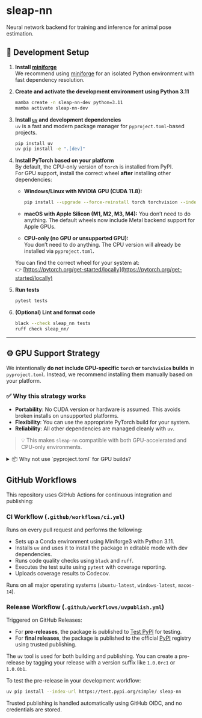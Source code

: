 # sleap-nn
Neural network backend for training and inference for animal pose estimation.

## 🚀 Development Setup

1. **Install [miniforge](https://github.com/conda-forge/miniforge?tab=readme-ov-file#requirements-and-installers)**  
   We recommend using [miniforge](https://github.com/conda-forge/miniforge) for an isolated Python environment with fast dependency resolution.

2. **Create and activate the development environment using Python 3.11**  
   ```bash
   mamba create -n sleap-nn-dev python=3.11
   mamba activate sleap-nn-dev
   ```

3. **Install [`uv`](https://github.com/astral-sh/uv) and development dependencies**  
   `uv` is a fast and modern package manager for `pyproject.toml`-based projects.
   ```bash
   pip install uv
   uv pip install -e ".[dev]"
   ```

4. **Install PyTorch based on your platform**  
   By default, the CPU-only version of `torch` is installed from PyPI.  
   For GPU support, install the correct wheel **after** installing other dependencies:

   - **Windows/Linux with NVIDIA GPU (CUDA 11.8):**
     ```bash
     pip install --upgrade --force-reinstall torch torchvision --index-url https://download.pytorch.org/whl/cu118
     ```

   - **macOS with Apple Silicon (M1, M2, M3, M4):**
     You don’t need to do anything. The default wheels now include Metal backend support for Apple GPUs.

   - **CPU-only (no GPU or unsupported GPU):**  
     You don’t need to do anything. The CPU version will already be installed via `pyproject.toml`.

   You can find the correct wheel for your system at:  
   👉 [https://pytorch.org/get-started/locally](https://pytorch.org/get-started/locally)

5. **Run tests**  
   ```bash
   pytest tests
   ```

6. **(Optional) Lint and format code**
   ```bash
   black --check sleap_nn tests
   ruff check sleap_nn/
   ```

---

## ⚙️ GPU Support Strategy

We intentionally **do not include GPU-specific `torch` or `torchvision` builds** in `pyproject.toml`. Instead, we recommend installing them manually based on your platform.

### ✅ Why this strategy works

- **Portability**: No CUDA version or hardware is assumed. This avoids broken installs on unsupported platforms.
- **Flexibility**: You can use the appropriate PyTorch build for your system.
- **Reliability**: All other dependencies are managed cleanly with `uv`.

> 💡 This makes `sleap-nn` compatible with both GPU-accelerated and CPU-only environments.

<details>
<summary>📦 Why not use `pyproject.toml` for GPU builds?</summary>

- GPU wheels are not on PyPI — they live at [https://download.pytorch.org/whl/](https://download.pytorch.org/whl/)
- These builds vary by platform, CUDA version, and GPU architecture.
- `uv` does not currently support CLI-based extra index URLs like pip’s `--index-url`.
- Hardcoding GPU wheels into `pyproject.toml` would break cross-platform support.

</details>

## GitHub Workflows

This repository uses GitHub Actions for continuous integration and publishing:

### CI Workflow (`.github/workflows/ci.yml`)
Runs on every pull request and performs the following:
- Sets up a Conda environment using Miniforge3 with Python 3.11.
- Installs `uv` and uses it to install the package in editable mode with dev dependencies.
- Runs code quality checks using `black` and `ruff`.
- Executes the test suite using `pytest` with coverage reporting.
- Uploads coverage results to Codecov.

Runs on all major operating systems (`ubuntu-latest`, `windows-latest`, `macos-14`).

### Release Workflow (`.github/workflows/uvpublish.yml`)
Triggered on GitHub Releases:

- For **pre-releases**, the package is published to [Test PyPI](https://test.pypi.org) for testing.
- For **final releases**, the package is published to the official [PyPI](https://pypi.org) registry using trusted publishing.

The `uv` tool is used for both building and publishing. You can create a pre-release by tagging your release with a version suffix like `1.0.0rc1` or `1.0.0b1`.

To test the pre-release in your development workflow:
```bash
uv pip install --index-url https://test.pypi.org/simple/ sleap-nn
```

Trusted publishing is handled automatically using GitHub OIDC, and no credentials are stored.
